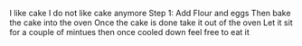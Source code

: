 I like cake
I do not like cake anymore
Step 1: Add Flour and eggs
Then bake the cake into the oven
Once the cake is done take it out of the oven
Let it sit for a couple of mintues
then once cooled down feel free to eat it
